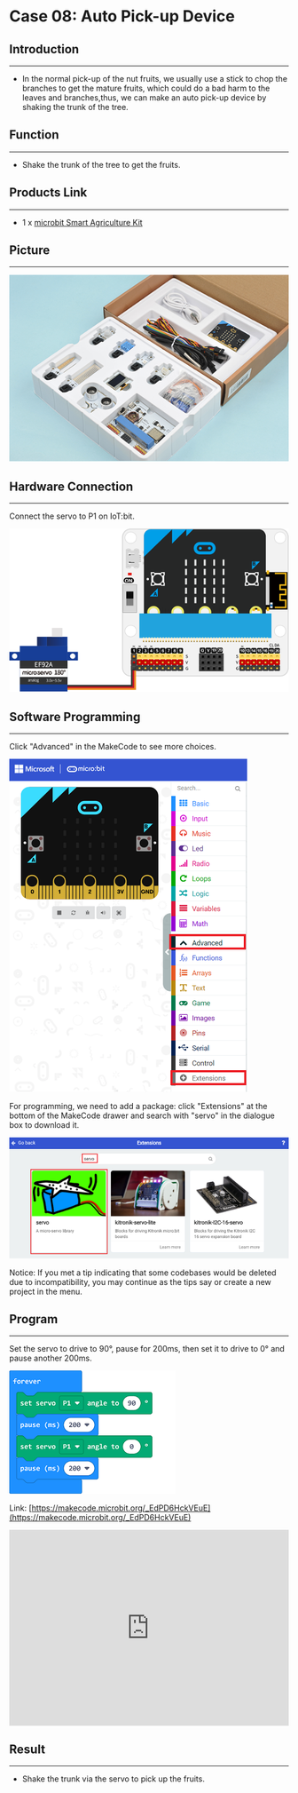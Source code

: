 # Case 08: Auto Pick-up Device


##  Introduction
---

- In the normal pick-up of the nut fruits, we usually use a stick to chop the branches to get the mature fruits, which could do a bad harm to the leaves and branches,thus, we can make an auto pick-up device by shaking the trunk of the tree. 

##  Function
---
- Shake the trunk of the tree to get the fruits. 

## Products Link
---
- 1 x [microbit Smart Agriculture Kit]()

## Picture
---
![](./images/microbit-Smart-Agriculture-Kit-case-01-02.png)

## Hardware Connection
---

Connect the servo to P1 on IoT:bit. 

![](./images/microbit-Smart-Agriculture-Kit-case-08-03.png)

## Software Programming 

---

Click "Advanced" in the MakeCode to see more choices.

![](./images/microbit-Smart-Agriculture-Kit-case-01-04.png)

For programming, we need to add a package: click "Extensions" at the bottom of the MakeCode drawer and search with "servo" in the dialogue box to download it. 

![](./images/microbit-Smart-Agriculture-Kit-case-01-06.png)

Notice: If you met a tip indicating that some codebases would be deleted due to incompatibility, you may continue as the tips say or create a new project in the menu. 

## Program

---

Set the servo to drive to 90°, pause for 200ms, then set it to drive to 0° and pause another 200ms. 

![](./images/microbit-Smart-Agriculture-Kit-case-08-07.png)



Link: [https://makecode.microbit.org/_EdPD6HckVEuE](https://makecode.microbit.org/_EdPD6HckVEuE)

<div style="position:relative;height:0;padding-bottom:70%;overflow:hidden;">
<iframe style="position:absolute;top:0;left:0;width:100%;height:100%;" src="https://makecode.microbit.org/#pub:https://makecode.microbit.org/_EdPD6HckVEuE" frameborder="0" sandbox="allow-popups allow-forms allow-scripts allow-same-origin">
</iframe>
</div>  


## Result
---
- Shake the trunk via the servo to pick up the fruits. 



